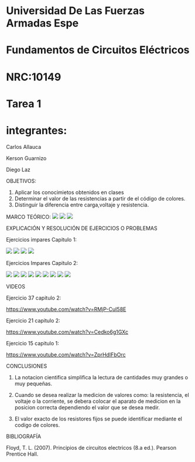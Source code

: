 # Universidad De Las Fuerzas Armadas  Espe

# Fundamentos de Circuitos Eléctricos 
# NRC:10149
# Tarea 1

 # integrantes:
 Carlos Allauca
 
 Kerson Guarnizo
 
 Diego Laz

OBJETIVOS:
1. Aplicar los conocimietos obtenidos en clases
2. Determinar el valor de las resistencias a partir de el código de colores.
3. Distinguir la diferencia entre carga,voltaje y resistencia.

MARCO TEÓRICO:
![](https://github.com/Diego-Laz/Los-soldados-de-cristo/blob/main/unidades.png)
![](https://github.com/Diego-Laz/Los-soldados-de-cristo/blob/main/mediciones.png)
![](https://github.com/Diego-Laz/Los-soldados-de-cristo/blob/main/resistores.png)

EXPLICACIÓN Y RESOLUCIÓN DE EJERCICIOS O PROBLEMAS

Ejercicios impares Capitulo 1:

![](https://github.com/Diego-Laz/Los-soldados-de-cristo/blob/main/Primera_captura.png)
![](https://github.com/Diego-Laz/Los-soldados-de-cristo/blob/main/Segunda_captura.png)
![](https://github.com/Diego-Laz/Los-soldados-de-cristo/blob/main/Tercera_captura.png)
![](https://github.com/Diego-Laz/Los-soldados-de-cristo/blob/main/Cuarta_captura.png)

Ejercicios Impares Capitulo 2:

![](https://github.com/Diego-Laz/Los-soldados-de-cristo/blob/main/cap%201.png)
![](https://github.com/Diego-Laz/Los-soldados-de-cristo/blob/main/cap%202.png)
![](https://github.com/Diego-Laz/Los-soldados-de-cristo/blob/main/cap%203.png)
![](https://github.com/Diego-Laz/Los-soldados-de-cristo/blob/main/cap%204.png)
![](https://github.com/Diego-Laz/Los-soldados-de-cristo/blob/main/cap%205.png)
![](https://github.com/Diego-Laz/Los-soldados-de-cristo/blob/main/cap%206.png)
![](https://github.com/Diego-Laz/Los-soldados-de-cristo/blob/main/cap%207.png)
![](https://github.com/Diego-Laz/Los-soldados-de-cristo/blob/main/cap%208%202.png)
![](https://github.com/Diego-Laz/Los-soldados-de-cristo/blob/main/cap%209.png)

VIDEOS

Ejercicio 37 capitulo 2:

https://www.youtube.com/watch?v=RMjP-CuI58E

Ejercicio 21 capitulo 2:

https://www.youtube.com/watch?v=Cedko6g1GXc

Ejercicio 15 capitulo 1:

https://www.youtube.com/watch?v=ZprHdIFbOrc

CONCLUSIONES

1. La notacion cientifica simplifica la lectura de cantidades muy grandes o muy pequeñas.

2. Cuando se desea realizar la medicion de valores como: la resistencia, el voltaje o la corriente, se debera colocar el aparato de medicion en la posicion correcta dependiendo el valor que se desea medir.

3. El valor exacto de los resistores fijos se puede identificar mediante el codigo de colores.

BIBLIOGRAFÍA

Floyd, T. L. (2007). Principios de circuitos electricos (8.a ed.). Pearson Prentice Hall.

